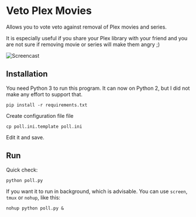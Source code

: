 Veto Plex Movies
================

Allows you to vote veto against removal of Plex movies and series.

It is especially useful if you share your Plex library with your friend and
you are not sure if removing movie or series will make them angry ;)

![Screencast](https://i.imgur.com/jIxi3M1.gif "Screencast")


## Installation
You need Python 3 to run this program.  It can now on Python 2, but I
did not make any effort to support that.

```
pip install -r requirements.txt
```

Create configuration file file
```
cp poll.ini.template poll.ini
```

Edit it and save.


## Run
Quick check:
```
python poll.py
```

If you want it to run in background, which is advisable.  You can use
`screen`, `tmux` or `nohup`, like this:

```
nohup python poll.py &
```
